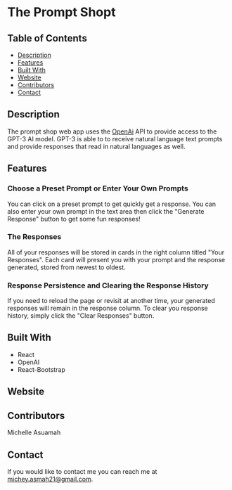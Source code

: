 # The Prompt Shopt

## Table of Contents
* [Description](#description)
* [Features](#features)
* [Built With](#built-with)
* [Website](#website)
* [Contributors](#contributors)
* [Contact](#contact)

## Description 

The prompt shop web app uses the <a href="https://openai.com/api/" target="_blank">OpenAi</a> API to provide access to the GPT-3 AI model. GPT-3 is able to to receive natural language text prompts and provide responses that read in natural languages as well.

## Features

### Choose a Preset Prompt or Enter Your Own Prompts
You can click on a preset prompt to get quickly get a response. You can also enter your own prompt in the text area then click the "Generate Response" button to get some fun responses!

### The Responses
All of your responses will be stored in cards in the right column titled "Your Responses". Each card will present you with your prompt and the response generated, stored from newest to oldest.

### Response Persistence and Clearing the Response History
If you need to reload the page or revisit at another time, your generated responses will remain in the response column. To clear you response history, simply click the "Clear Responses" button.


## Built With
* React
* OpenAI
* React-Bootstrap

## Website

## Contributors
Michelle Asuamah

## Contact
If you would like to contact me you can reach me at michey.asmah21@gmail.com.
